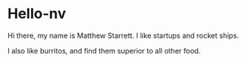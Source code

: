 # Hello-nv

Hi there, my name is Matthew Starrett. I like startups and rocket ships. 

I also like burritos, and find them superior to all other food. 
